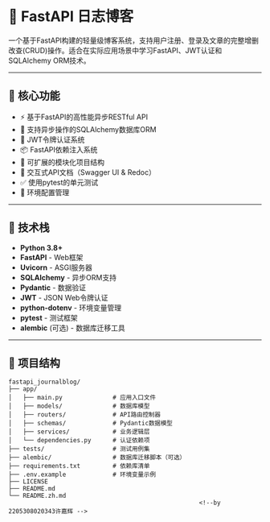 # 📝 FastAPI 日志博客

一个基于FastAPI构建的轻量级博客系统，支持用户注册、登录及文章的完整增删改查(CRUD)操作。适合在实际应用场景中学习FastAPI、JWT认证和SQLAlchemy ORM技术。

---

## 🚀 核心功能

- ⚡ 基于FastAPI的高性能异步RESTful API
- 🧱 支持异步操作的SQLAlchemy数据库ORM
- 🔐 JWT令牌认证系统
- 📦 FastAPI依赖注入系统
- 🧩 可扩展的模块化项目结构
- 📄 交互式API文档（Swagger UI & Redoc）
- ✅ 使用pytest的单元测试
- 🔧 环境配置管理

---

## 🧰 技术栈

- **Python 3.8+**
- **FastAPI** - Web框架
- **Uvicorn** - ASGI服务器
- **SQLAlchemy** - 异步ORM支持
- **Pydantic** - 数据验证
- **JWT** - JSON Web令牌认证
- **python-dotenv** - 环境变量管理
- **pytest** - 测试框架
- **alembic** (可选) - 数据库迁移工具

---

## 📁 项目结构

```text
fastapi_journalblog/
├── app/
│   ├── main.py              # 应用入口文件
│   ├── models/              # 数据库模型
│   ├── routers/             # API路由控制器
│   ├── schemas/             # Pydantic数据模型
│   ├── services/            # 业务逻辑层
│   └── dependencies.py      # 认证依赖项
├── tests/                   # 测试用例集
├── alembic/                 # 数据库迁移脚本（可选）
├── requirements.txt         # 依赖库清单
├── .env.example             # 环境变量示例
├── LICENSE
├── README.md
└── README.zh.md
                                                     <!--by 2205308020343许嘉辉 -->
